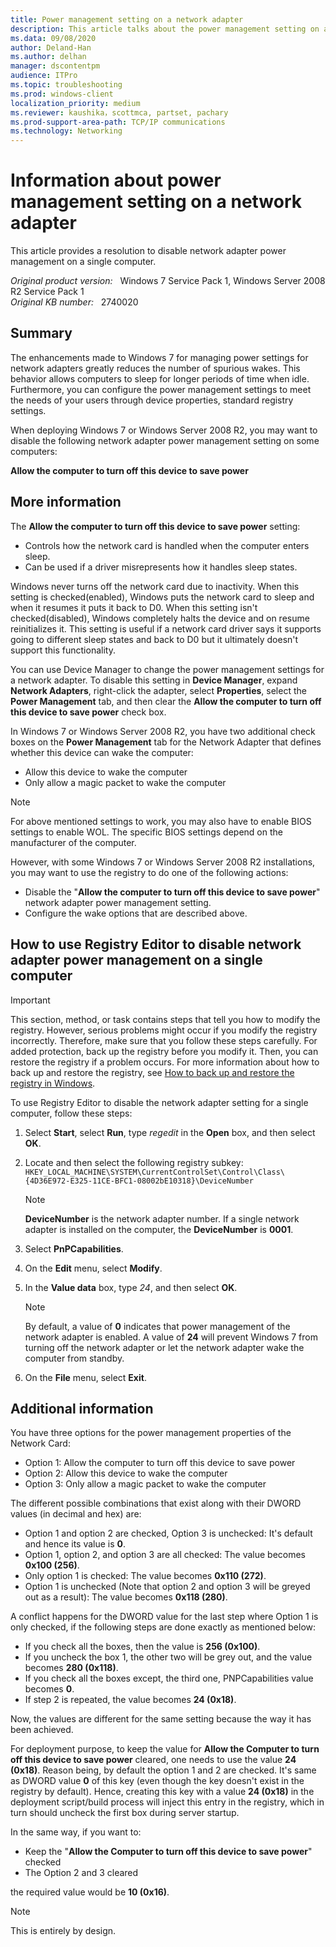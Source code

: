 ```yaml
---
title: Power management setting on a network adapter
description: This article talks about the power management setting on a network adapter. Provides resolutions to disable the network adapter power management on a single computer.
ms.data: 09/08/2020
author: Deland-Han
ms.author: delhan
manager: dscontentpm
audience: ITPro
ms.topic: troubleshooting
ms.prod: windows-client
localization_priority: medium
ms.reviewer: kaushika，scottmca, partset, pachary
ms.prod-support-area-path: TCP/IP communications
ms.technology: Networking
---
```

# Information about power management setting on a network adapter

This article provides a resolution to disable network adapter power management on a single computer.

_Original product version:_ &nbsp; Windows 7 Service Pack 1, Windows Server 2008 R2 Service Pack 1  
_Original KB number:_ &nbsp; 2740020

## Summary

The enhancements made to Windows 7 for managing power settings for network adapters greatly reduces the number of spurious wakes. This behavior allows computers to sleep for longer periods of time when idle. Furthermore, you can configure the power management settings to meet the needs of your users through device properties, standard registry settings.

When deploying Windows 7 or Windows Server 2008 R2, you may want to disable the following network adapter power management setting on some computers:

**Allow the computer to turn off this device to save power**

## More information

The **Allow the computer to turn off this device to save power** setting:

- Controls how the network card is handled when the computer enters sleep.
- Can be used if a driver misrepresents how it handles sleep states.

Windows never turns off the network card due to inactivity. When this setting is checked(enabled), Windows puts the network card to sleep and when it resumes it puts it back to D0. When this setting isn't checked(disabled), Windows completely halts the device and on resume reinitializes it. This setting is useful if a network card driver says it supports going to different sleep states and back to D0 but it ultimately doesn't support this functionality.

You can use Device Manager to change the power management settings for a network adapter. To disable this setting in **Device Manager**, expand **Network Adapters**, right-click the adapter, select **Properties**, select the **Power Management** tab, and then clear the **Allow the computer to turn off this device to save power** check box.

In Windows 7 or Windows Server 2008 R2, you have two additional check boxes on the **Power Management** tab for the Network Adapter that defines whether this device can wake the computer:

- Allow this device to wake the computer
- Only allow a magic packet to wake the computer

> [!NOTE]
> For above mentioned settings to work, you may also have to enable BIOS settings to enable WOL. The specific BIOS settings depend on the manufacturer of the computer.

However, with some Windows 7 or Windows Server 2008 R2 installations, you may want to use the registry to do one of the following actions:

- Disable the "**Allow the computer to turn off this device to save power**" network adapter power management setting.
- Configure the wake options that are described above.

## How to use Registry Editor to disable network adapter power management on a single computer

> [!IMPORTANT]
> This section, method, or task contains steps that tell you how to modify the registry. However, serious problems might occur if you modify the registry incorrectly. Therefore, make sure that you follow these steps carefully. For added protection, back up the registry before you modify it. Then, you can restore the registry if a problem occurs. For more information about how to back up and restore the registry, see [How to back up and restore the registry in Windows](https://support.microsoft.com/help/322756).

To use Registry Editor to disable the network adapter setting for a single computer, follow these steps:

1. Select **Start**, select **Run**, type *regedit* in the **Open** box, and then select **OK**.
2. Locate and then select the following registry subkey:  
   `HKEY_LOCAL_MACHINE\SYSTEM\CurrentControlSet\Control\Class\{4D36E972-E325-11CE-BFC1-08002bE10318}\DeviceNumber`

    > [!NOTE]
    > **DeviceNumber** is the network adapter number. If a single network adapter is installed on the computer, the **DeviceNumber** is **0001**.

3. Select **PnPCapabilities**.
4. On the **Edit** menu, select **Modify**.
5. In the **Value data** box, type *24*, and then select **OK**.

    > [!NOTE]
    > By default, a value of **0** indicates that power management of the network adapter is enabled. A value of **24** will prevent Windows 7 from turning off the network adapter or let the network adapter wake the computer from standby.

6. On the **File** menu, select **Exit**.

## Additional information

You have three options for the power management properties of the Network Card:

- Option 1: Allow the computer to turn off this device to save power
- Option 2: Allow this device to wake the computer
- Option 3: Only allow a magic packet to wake the computer

The different possible combinations that exist along with their DWORD values (in decimal and hex) are:

- Option 1 and option 2 are checked, Option 3 is unchecked: It's default and hence its value is **0**.
- Option 1, option 2, and option 3 are all checked: The value becomes **0x100 (256)**.
- Only option 1 is checked: The value becomes **0x110 (272)**.
- Option 1 is unchecked (Note that option 2 and option 3 will be greyed out as a result): The value becomes **0x118 (280)**.

A conflict happens for the DWORD value for the last step where Option 1 is only checked, if the following steps are done exactly as mentioned below:

- If you check all the boxes, then the value is **256 (0x100)**.
- If you uncheck the box 1, the other two will be grey out, and the value becomes **280 (0x118)**.
- If you check all the boxes except, the third one, PNPCapabilities value becomes **0**.
- If step 2 is repeated, the value becomes **24 (0x18)**.

Now, the values are different for the same setting because the way it has been achieved.

For deployment purpose, to keep the value for **Allow the Computer to turn off this device to save power** cleared, one needs to use the value **24 (0x18)**. Reason being, by default the option 1 and 2 are checked. It's same as DWORD value **0** of this key (even though the key doesn't exist in the registry by default). Hence, creating this key with a value **24 (0x18)** in the deployment script/build process will inject this entry in the registry, which in turn should uncheck the first box during server startup.

In the same way, if you want to:

- Keep the "**Allow the Computer to turn off this device to save power**" checked
- The Option 2 and 3 cleared

the required value would be **10 (0x16)**.

> [!NOTE]
> This is entirely by design.
